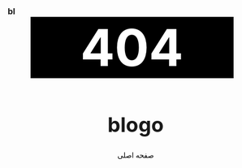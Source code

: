 ### bl
<center>
<h1 style="font-size:100px; color:#fff; background-color:#000; margin-top:-15px; margin-left:-15px; width:400px;">404</h1>









<h1 style="font-size:40px;">blogo</h1>


<a href="https://assspt.github.io/blogo" style="color:#000; text-decoration:none;">
صفحه اصلی
</a>
